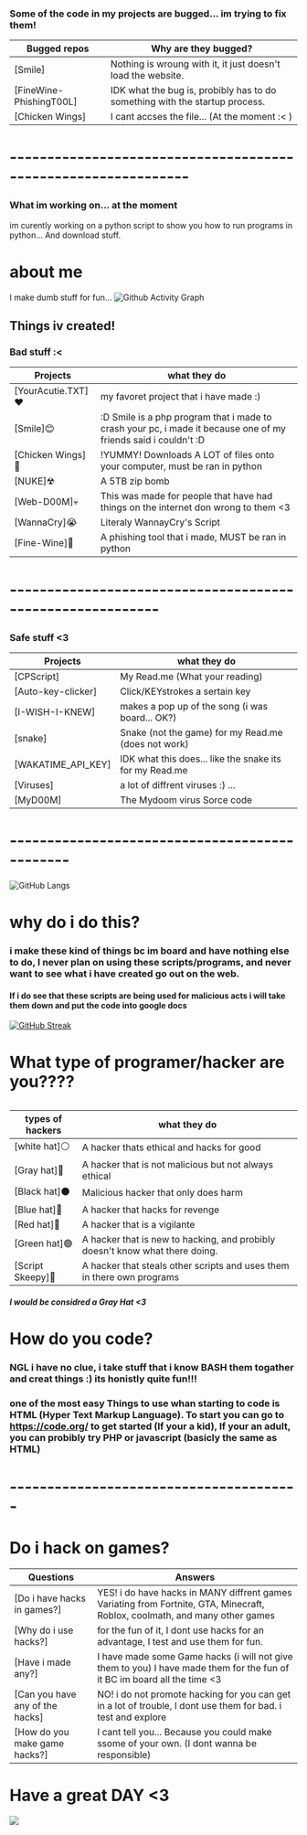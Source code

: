 


### Some of the code in my projects are bugged... im trying to fix them!
Bugged repos | Why are they bugged?
--------- | ---------
[Smile] | Nothing is wroung with it, it just doesn't load the website.
[FineWine-PhishingT00L] | IDK what the bug is, probibly has to do something with the startup process.
[Chicken Wings] | I cant accses the file... (At the moment :< )

# --------------------------------------------------------------
### What im working on... at the moment
im curently working on a python script to show you how to run programs in python... And download stuff.





# about me
I make dumb stuff for fun...
![Github Activity Graph](https://activity-graph.herokuapp.com/graph?username=CPScript&theme=theme_xcode)







## Things iv created!

### Bad stuff :<
Projects | what they do
--------- | ---------
[YourAcutie.TXT]❤️ | my favoret project that i have made :)
[Smile]😊 | :D Smile is a php program that i made to crash your pc, i made it because one of my friends said i couldn't :D
[Chicken Wings]🍗 | !YUMMY! Downloads A LOT of files onto your computer, must be ran in python
[NUKE]☢ | A 5TB zip bomb
[Web-D00M]💀 | This was made for people that have had things on the internet don wrong to them <3
[WannaCry]😭 | Literaly WannayCry's Script
[Fine-Wine]🍷 | A phishing tool that i made, MUST be ran in python
# ----------------------------------------------------------
### Safe stuff <3
Projects | what they do
--------- | ---------
[CPScript] | My Read.me (What your reading)
[Auto-key-clicker] | Click/KEYstrokes a sertain key
[I-WISH-I-KNEW] | makes a pop up of the song (i was board... OK?)
[snake] | Snake (not the game) for my Read.me (does not work)
[WAKATIME_API_KEY] | IDK what this does... like the snake its for my Read.me
[Viruses] | a lot of diffrent viruses :) ...
[MyD00M] | The Mydoom virus Sorce code
# ----------------------------------------------









![GitHub Langs](https://github-readme-stats.vercel.app/api/top-langs/?username=CPScript&layout=compact&theme=blue-green)






# why do i do this?
### i make these kind of things bc im board and have nothing else to do, I never plan on using these scripts/programs, and never want to see what i have created go out on the web.

#### If i do see that these scripts are being used for malicious acts i will take them down and put the code into google docs

[![GitHub Streak](https://github-readme-streak-stats.herokuapp.com?user=CPScript&theme=hacker&date_format=M%20j%5B%2C%20Y%5D)](https://git.io/streak-stats)













# What type of programer/hacker are you????
######  
types of hackers | what they do
--------- | ---------
[white hat]⚪ | A hacker thats ethical and hacks for good
[Gray hat]🔘 | A hacker that is not malicious but not always ethical
[Black hat]⚫ | Malicious hacker that only does harm 
[Blue hat]🔵 | A hacker that hacks for revenge
[Red hat]🔴 | A hacker that is a vigilante
[Green hat]🟢 | A hacker that is new to hacking, and probibly doesn't know what there doing.
[Script Skeepy]🤮 | A hacker that steals other scripts and uses them in there own programs
##### I would be considred a Gray Hat <3














# How do you code?
### NGL i have no clue, i take stuff that i know BASH them togather and creat things :)     its honistly quite fun!!!
### one of the most easy Things to use whan starting to code is HTML (Hyper Text Markup Language). To start you can go to https://code.org/ to get started (If your a kid), If your an adult, you can probibly try PHP or javascript (basicly the same as HTML) 
# ---------------------------------------













# Do i hack on games?

Questions | Answers
--------- | ---------
[Do i have hacks in games?] | YES! i do have hacks in MANY diffrent games Variating from Fortnite, GTA, Minecraft, Roblox, coolmath, and many other games
[Why do i use hacks?] | for the fun of it, I dont use hacks for an advantage, I test and use them for fun.
[Have i made any?] | I have made some Game hacks (i will not give them to you) I have made them for the fun of it BC im board all the time <3
[Can you have any of the hacks] | NO! i do not promote hacking for you can get in a lot of trouble, I dont use them for bad. i test and explore
[How do you make game hacks?] | I cant tell you... Because you could make ssome of your own. (I dont wanna be responsible)









# Have a great DAY <3

 <img src="https://encrypted-tbn0.gstatic.com/images?q=tbn:ANd9GcQt5TLJID_Ax92fzvIXtNKFM4ShQntYDbdVhA&usqp=CAU" />

